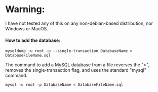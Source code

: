 # Warning:
I have not tested any of this on any non-debian-based distribution, nor Windows or MacOS.

#### How to add the database:

`mysqldump -u root -p --single-transaction DatabaseName > DatabaseFileName.sql`

The command to add a MySQL database from a file reverses the ">", removes the single-transaction flag, and uses the standard "mysql" command.

`mysql -u root -p DatabaseName < DatabaseFileName.sql`
